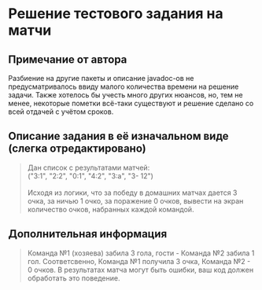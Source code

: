 # Решение тестового задания на матчи

## Примечание от автора
Разбиение на другие пакеты и описание javadoc-ов не предусматривалось ввиду малого количества времени на решение задачи.
Также хотелось бы учесть много других нюансов, но, тем не менее, некоторые пометки всё-таки существуют и решение сделано 
со всей отдачей с учётом сроков.

## Описание задания в её изначальном виде (слегка отредактировано)

> Дан список с результатами матчей: \
> ("3:1", "2:2", "0:1", "4:2", "3:a", "3- 12") \
> \
Исходя из логики, что 
> за победу в домашних матчах дается 3 очка, 
> за ничью 1 очко, 
> за поражение 0 очков, 
> вывести на экран количество очков, набранных каждой командой.

## Дополнительная информация
>Команда №1 (хозяева) забила 3 гола, 
> гости - Команда №2 забила 1 гол. 
> Соответсвенно, Команда №1 получила 3 очка, 
> Команда №2 - 0 очков.
> В результатах матча могут быть ошибки, ваш код должен обработать это поведение.